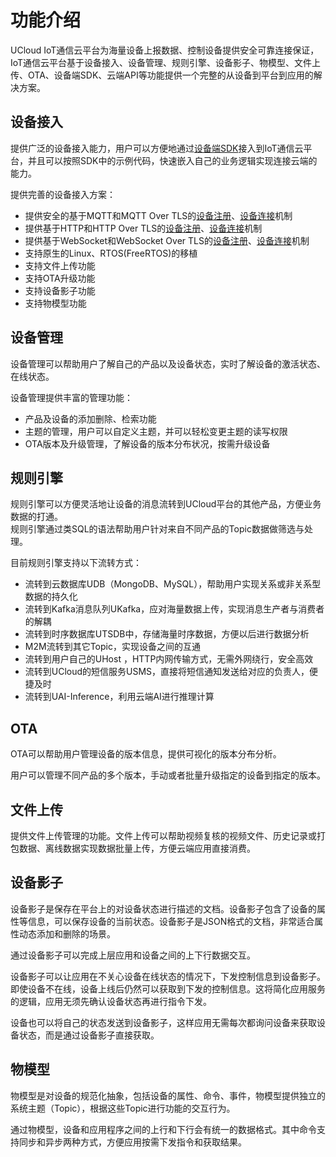 # 功能介绍

UCloud IoT通信云平台为海量设备上报数据、控制设备提供安全可靠连接保证，IoT通信云平台基于设备接入、设备管理、规则引擎、设备影子、物模型、文件上传、OTA、设备端SDK、云端API等功能提供一个完整的从设备到平台到应用的解决方案。


## 设备接入

提供广泛的设备接入能力，用户可以方便地通过[设备端SDK](../device_develop_guide/c_sdk_example/csdkquickstart)接入到IoT通信云平台，并且可以按照SDK中的示例代码，快速嵌入自己的业务逻辑实现连接云端的能力。 

提供完善的设备接入方案：

- 提供安全的基于MQTT和MQTT Over TLS的[设备注册](../device_develop_guide/authenticate_devices/what_is_authenticate_devices)、[设备连接](../device_develop_guide/connecting_devices)机制
- 提供基于HTTP和HTTP Over TLS的[设备注册](../device_develop_guide/authenticate_devices/what_is_authenticate_devices)、[设备连接](../device_develop_guide/connecting_devices)机制
- 提供基于WebSocket和WebSocket Over TLS的[设备注册](../device_develop_guide/authenticate_devices/what_is_authenticate_devices)、[设备连接](../device_develop_guide/connecting_devices)机制
- 支持原生的Linux、RTOS(FreeRTOS)的移植
- 支持文件上传功能
- 支持OTA升级功能
- 支持设备影子功能
- 支持物模型功能



## 设备管理

设备管理可以帮助用户了解自己的产品以及设备状态，实时了解设备的激活状态、在线状态。

设备管理提供丰富的管理功能：

- 产品及设备的添加删除、检索功能
- 主题的管理，用户可以自定义主题，并可以轻松变更主题的读写权限
- OTA版本及升级管理，了解设备的版本分布状况，按需升级设备



## 规则引擎

规则引擎可以方便灵活地让设备的消息流转到UCloud平台的其他产品，方便业务数据的打通。  
规则引擎通过类SQL的语法帮助用户针对来自不同产品的Topic数据做筛选与处理。

目前规则引擎支持以下流转方式：

- 流转到云数据库UDB（MongoDB、MySQL），帮助用户实现关系或非关系型数据的持久化
- 流转到Kafka消息队列UKafka，应对海量数据上传，实现消息生产者与消费者的解耦
- 流转到时序数据库UTSDB中，存储海量时序数据，方便以后进行数据分析
- M2M流转到其它Topic，实现设备之间的互通
- 流转到用户自己的UHost ，HTTP内网传输方式，无需外网绕行，安全高效
- 流转到UCloud的短信服务USMS，直接将短信通知发送给对应的负责人，便捷及时
- 流转到UAI-Inference，利用云端AI进行推理计算



## OTA

OTA可以帮助用户管理设备的版本信息，提供可视化的版本分布分析。

用户可以管理不同产品的多个版本，手动或者批量升级指定的设备到指定的版本。



## 文件上传

提供文件上传管理的功能。文件上传可以帮助视频复核的视频文件、历史记录或打包数据、离线数据实现数据批量上传，方便云端应用直接消费。




## 设备影子

设备影子是保存在平台上的对设备状态进行描述的文档。设备影子包含了设备的属性等信息，可以保存设备的当前状态。设备影子是JSON格式的文档，非常适合属性动态添加和删除的场景。

通过设备影子可以完成上层应用和设备之间的上下行数据交互。

设备影子可以让应用在不关心设备在线状态的情况下，下发控制信息到设备影子。即使设备不在线，设备上线后仍然可以获取到下发的控制信息。这将简化应用服务的逻辑，应用无须先确认设备状态再进行指令下发。

设备也可以将自己的状态发送到设备影子，这样应用无需每次都询问设备来获取设备状态，而是通过设备影子直接获取。



## 物模型

物模型是对设备的规范化抽象，包括设备的属性、命令、事件，物模型提供独立的系统主题（Topic），根据这些Topic进行功能的交互行为。

通过物模型，设备和应用程序之间的上行和下行会有统一的数据格式。其中命令支持同步和异步两种方式，方便应用按需下发指令和获取结果。

